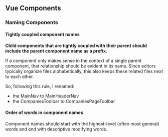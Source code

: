 ## Vue Components
### Naming Components
#### Tightly coupled component names
**Child components that are tightly coupled with their parent should include the parent component name as a prefix.**

If a component only makes sense in the context of a single parent component, that relationship should be evident in its name. Since editors typically organize files alphabetically, this also keeps these related files next to each other.

So, following this rule, I renamed:
- the MainNav to MainHeaderNav
- the CompaniesToolbar to CompaniesPageToolbar

#### Order of words in component names
Component names should start with the highest-level (often most general) words and end with descriptive modifying words.
